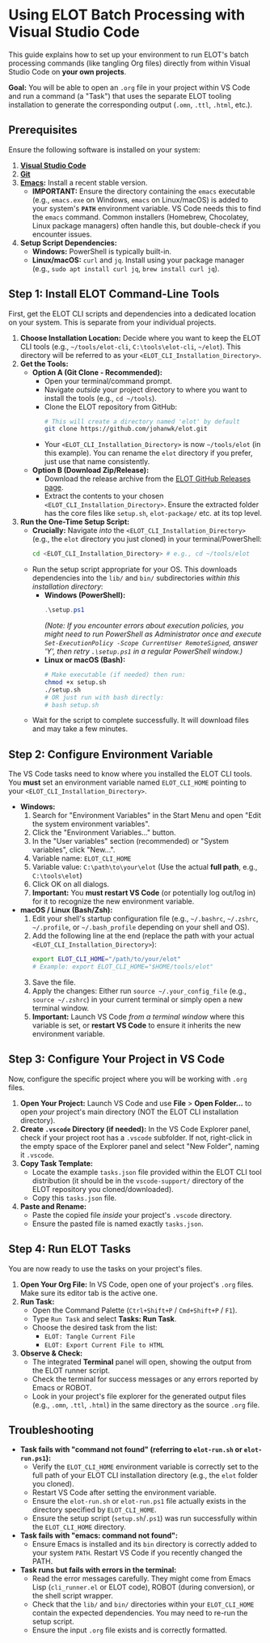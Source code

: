 # Using ELOT Batch Processing with Visual Studio Code

This guide explains how to set up your environment to run ELOT's batch processing commands (like tangling Org files) directly from within Visual Studio Code on **your own projects**.

**Goal:** You will be able to open an `.org` file in your project within VS Code and run a command (a "Task") that uses the separate ELOT tooling installation to generate the corresponding output (`.omn`, `.ttl`, `.html`, etc.).

## Prerequisites

Ensure the following software is installed on your system:

1.  **[Visual Studio Code](https://code.visualstudio.com/)**
2.  **[Git](https://git-scm.com/downloads)**
3.  **[Emacs](https://www.gnu.org/software/emacs/download.html):** Install a recent stable version.
    *   **IMPORTANT:** Ensure the directory containing the `emacs` executable (e.g., `emacs.exe` on Windows, `emacs` on Linux/macOS) is added to your system's **`PATH`** environment variable. VS Code needs this to find the `emacs` command. Common installers (Homebrew, Chocolatey, Linux package managers) often handle this, but double-check if you encounter issues.
4.  **Setup Script Dependencies:**
    *   **Windows:** PowerShell is typically built-in.
    *   **Linux/macOS:** `curl` and `jq`. Install using your package manager (e.g., `sudo apt install curl jq`, `brew install curl jq`).

## Step 1: Install ELOT Command-Line Tools

First, get the ELOT CLI scripts and dependencies into a dedicated location on your system. This is separate from your individual projects.

1.  **Choose Installation Location:** Decide where you want to keep the ELOT CLI tools (e.g., `~/tools/elot-cli`, `C:\tools\elot-cli`, `~/elot`). This directory will be referred to as your `<ELOT_CLI_Installation_Directory>`.
2.  **Get the Tools:**
    *   **Option A (Git Clone - Recommended):**
        *   Open your terminal/command prompt.
        *   Navigate *outside* your project directory to where you want to install the tools (e.g., `cd ~/tools`).
        *   Clone the ELOT repository from GitHub:
            ```bash
            # This will create a directory named 'elot' by default
            git clone https://github.com/johanwk/elot.git
            ```
        *   Your `<ELOT_CLI_Installation_Directory>` is now `~/tools/elot` (in this example). You can rename the `elot` directory if you prefer, just use that name consistently.
    *   **Option B (Download Zip/Release):**
        *   Download the release archive from the [ELOT GitHub Releases page](https://github.com/johanwk/elot/releases).
        *   Extract the contents to your chosen `<ELOT_CLI_Installation_Directory>`. Ensure the extracted folder has the core files like `setup.sh`, `elot-package/` etc. at its top level.
3.  **Run the One-Time Setup Script:**
    *   **Crucially:** Navigate *into* the `<ELOT_CLI_Installation_Directory>` (e.g., the `elot` directory you just cloned) in your terminal/PowerShell:
        ```bash
        cd <ELOT_CLI_Installation_Directory> # e.g., cd ~/tools/elot
        ```
    *   Run the setup script appropriate for your OS. This downloads dependencies into the `lib/` and `bin/` subdirectories *within this installation directory*:
        *   **Windows (PowerShell):**
            ```powershell
            .\setup.ps1
            ```
            *(Note: If you encounter errors about execution policies, you might need to run PowerShell as Administrator once and execute `Set-ExecutionPolicy -Scope CurrentUser RemoteSigned`, answer 'Y', then retry `.\setup.ps1` in a regular PowerShell window.)*
        *   **Linux or macOS (Bash):**
            ```bash
            # Make executable (if needed) then run:
            chmod +x setup.sh
            ./setup.sh
            # OR just run with bash directly:
            # bash setup.sh
            ```
    *   Wait for the script to complete successfully. It will download files and may take a few minutes.

## Step 2: Configure Environment Variable

The VS Code tasks need to know where you installed the ELOT CLI tools. You **must** set an environment variable named `ELOT_CLI_HOME` pointing to your `<ELOT_CLI_Installation_Directory>`.

*   **Windows:**
    1.  Search for "Environment Variables" in the Start Menu and open "Edit the system environment variables".
    2.  Click the "Environment Variables..." button.
    3.  In the "User variables" section (recommended) or "System variables", click "New...".
    4.  Variable name: `ELOT_CLI_HOME`
    5.  Variable value: `C:\path\to\your\elot` (Use the actual **full path**, e.g., `C:\tools\elot`)
    6.  Click OK on all dialogs.
    7.  **Important:** You **must restart VS Code** (or potentially log out/log in) for it to recognize the new environment variable.
*   **macOS / Linux (Bash/Zsh):**
    1.  Edit your shell's startup configuration file (e.g., `~/.bashrc`, `~/.zshrc`, `~/.profile`, or `~/.bash_profile` depending on your shell and OS).
    2.  Add the following line at the end (replace the path with your actual `<ELOT_CLI_Installation_Directory>`):
        ```bash
        export ELOT_CLI_HOME="/path/to/your/elot"
        # Example: export ELOT_CLI_HOME="$HOME/tools/elot"
        ```
    3.  Save the file.
    4.  Apply the changes: Either run `source ~/.your_config_file` (e.g., `source ~/.zshrc`) in your current terminal or simply open a new terminal window.
    5.  **Important:** Launch VS Code *from a terminal window* where this variable is set, or **restart VS Code** to ensure it inherits the new environment variable.

## Step 3: Configure Your Project in VS Code

Now, configure the specific project where you will be working with `.org` files.

1.  **Open Your Project:** Launch VS Code and use **File** > **Open Folder...** to open *your* project's main directory (NOT the ELOT CLI installation directory).
2.  **Create `.vscode` Directory (if needed):** In the VS Code Explorer panel, check if your project root has a `.vscode` subfolder. If not, right-click in the empty space of the Explorer panel and select "New Folder", naming it `.vscode`.
3.  **Copy Task Template:**
    *   Locate the example `tasks.json` file provided within the ELOT CLI tool distribution (it should be in the `vscode-support/` directory of the ELOT repository you cloned/downloaded).
    *   Copy this `tasks.json` file.
4.  **Paste and Rename:**
    *   Paste the copied file *inside* your project's `.vscode` directory.
    *   Ensure the pasted file is named exactly `tasks.json`.

## Step 4: Run ELOT Tasks

You are now ready to use the tasks on your project's files.

1.  **Open Your Org File:** In VS Code, open one of your project's `.org` files. Make sure its editor tab is the active one.
2.  **Run Task:**
    *   Open the Command Palette (`Ctrl+Shift+P` / `Cmd+Shift+P` / `F1`).
    *   Type `Run Task` and select **Tasks: Run Task**.
    *   Choose the desired task from the list:
        *   `ELOT: Tangle Current File`
        *   `ELOT: Export Current File to HTML`
3.  **Observe & Check:**
    *   The integrated **Terminal** panel will open, showing the output from the ELOT runner script.
    *   Check the terminal for success messages or any errors reported by Emacs or ROBOT.
    *   Look in your project's file explorer for the generated output files (e.g., `.omn`, `.ttl`, `.html`) in the same directory as the source `.org` file.

## Troubleshooting

*   **Task fails with "command not found" (referring to `elot-run.sh` or `elot-run.ps1`):**
    *   Verify the `ELOT_CLI_HOME` environment variable is correctly set to the full path of your ELOT CLI installation directory (e.g., the `elot` folder you cloned).
    *   Restart VS Code after setting the environment variable.
    *   Ensure the `elot-run.sh` or `elot-run.ps1` file actually exists in the directory specified by `ELOT_CLI_HOME`.
    *   Ensure the setup script (`setup.sh`/`.ps1`) was run successfully within the `ELOT_CLI_HOME` directory.
*   **Task fails with "emacs: command not found":**
    *   Ensure Emacs is installed and its `bin` directory is correctly added to your system `PATH`. Restart VS Code if you recently changed the PATH.
*   **Task runs but fails with errors in the terminal:**
    *   Read the error messages carefully. They might come from Emacs Lisp (`cli_runner.el` or ELOT code), ROBOT (during conversion), or the shell script wrapper.
    *   Check that the `lib/` and `bin/` directories within your `ELOT_CLI_HOME` contain the expected dependencies. You may need to re-run the setup script.
    *   Ensure the input `.org` file exists and is correctly formatted.
